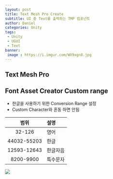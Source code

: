 ```yaml
---
layout: post
title: Text Mesh Pro Create
subtitle: UI 중 Text를 출력하는 TMP 컴포넌트
author: Daniel
categories: Unity
tags: 
 - Unity
 - UGUI
 - Text
banner:
 image : https://i.imgur.com/WX9xgn8.jpg
---
```


Text Mesh Pro
--

## Font Asset Creator Custom range
- 한글을 사용하기 위한 Conversion Range 설정
- Custom Character와 혼동 하면 안됨

|범위|설명|
|:--:|:--|
|32-126|영어|
|44032-55203|한글|
|12593-12643|한글자음|
|8200-9900|특수문자|

![](https://i.imgur.com/r9qzsSO.jpg)

